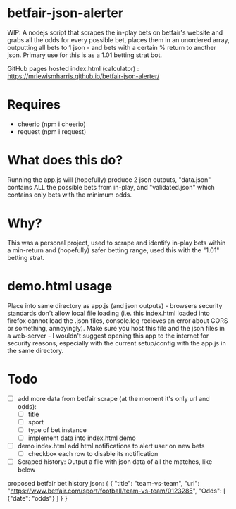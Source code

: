 # betfair-json-alerter
WIP: A nodejs script that scrapes the in-play bets on betfair's website and grabs all the odds for every possible bet, places them in an unordered array, outputting all bets to 1 json - and bets with a certain % return to another json. Primary use for this is as a 1.01 betting strat bot.

GitHub pages hosted index.html (calculator) : https://mrlewismharris.github.io/betfair-json-alerter/

# Requires
- cheerio (npm i cheerio)
- request (npm i request)

# What does this do?
Running the app.js will (hopefully) produce 2 json outputs, "data.json" contains ALL the possible bets from in-play, and "validated.json" which contains only bets with the minimum odds.

# Why?
This was a personal project, used to scrape and identify in-play bets within a min-return and (hopefully) safer betting range, used this with the "1.01" betting strat.

# demo.html usage
Place into same directory as app.js (and json outputs) - browsers security standards don't allow local file loading (i.e. this index.html loaded into firefox cannot load the .json files, console.log recieves an error about CORS or something, annoyingly). Make sure you host this file and the json files in a web-server - I wouldn't suggest opening this app to the internet for security reasons, especially with the current setup/config with the app.js in the same directory.

# Todo
- [ ] add more data from betfair scrape (at the moment it's only url and odds):
  - [ ] title
  - [ ] sport
  - [ ] type of bet instance
  - [ ] implement data into index.html demo
- [ ] demo index.html add html notifications to alert user on new bets
  - [ ] checkbox each row to disable its notification
- [ ] Scraped history: Output a file with json data of all the matches, like below

proposed betfair bet history json:
{
  {
    "title": "team-vs-team",
    "url": "https://www.betfair.com/sport/football/team-vs-team/0123285",
    "Odds": [
        {"date": "odds"}
      ]
  }
}
